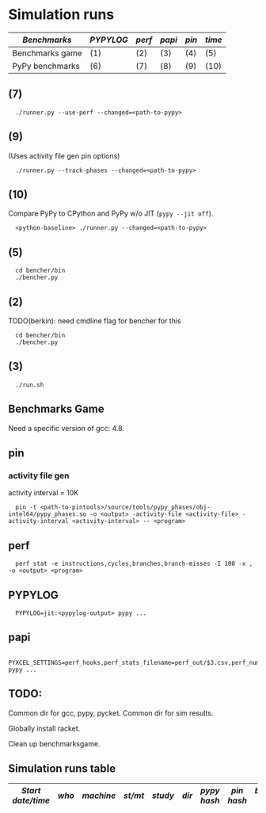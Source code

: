 # Simulation runs

| *Benchmarks*    | *PYPYLOG* | *perf* | *papi* | *pin* | *time* |
| --------------- | --------- | ------ | ------ | ----- | ------ |
| Benchmarks game | (1)       | (2)    | (3)    | (4)   | (5)    |
| PyPy benchmarks | (6)       | (7)    | (8)    | (9)   | (10)   |

## (7)

```
  ./runner.py --use-perf --changed=<path-to-pypy>
```

## (9)

(Uses activity file gen pin options)

```
  ./runner.py --track-phases --changed=<path-to-pypy>
```

## (10)

Compare PyPy to CPython and PyPy w/o JIT (`pypy --jit off`).

```
  <python-baseline> ./runner.py --changed=<path-to-pypy>
```

## (5)

```
  cd bencher/bin
  ./bencher.py
```

## (2)

TODO(berkin): need cmdline flag for bencher for this

```
  cd bencher/bin
  ./bencher.py
```

## (3)

```
  ./run.sh
```

## Benchmarks Game

Need a specific version of gcc: 4.8.

## pin

### activity file gen

activity interval = 10K

```
  pin -t <path-to-pintools>/source/tools/pypy_phases/obj-intel64/pypy_phases.so -o <output> -activity-file <activity-file> -activity-interval <activity-interval> -- <program>
```

## perf

```
  perf stat -e instructions,cycles,branches,branch-misses -I 100 -x , -o <output> <program>
```

## PYPYLOG

```
  PYPYLOG=jit:<pypylog-output> pypy ...
```

## papi

```
   PYXCEL_SETTINGS=perf_hooks,perf_stats_filename=perf_out/$3.csv,perf_num_samples=$NUM_SAMPLES pypy ...
```

## TODO:

Common dir for gcc, pypy, pycket. Common dir for sim results.

Globally install racket.

Clean up benchmarksgame.

## Simulation runs table

| *Start date/time* | *who* | *machine* | *st/mt* | *study* | *dir* | *pypy hash* | *pin hash* | *benchmark hash* | *notes* |
| ----------------- | ----- | --------- | ------- | ------- | ----- | ----------- | ---------- | ---------------- | ------- |


